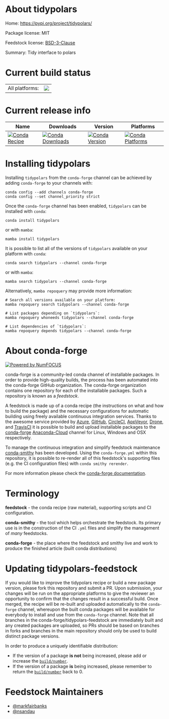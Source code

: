 About tidypolars
================

Home: https://pypi.org/project/tidypolars/

Package license: MIT

Feedstock license: [BSD-3-Clause](https://github.com/conda-forge/tidypolars-feedstock/blob/main/LICENSE.txt)

Summary: Tidy interface to polars

Current build status
====================


<table><tr><td>All platforms:</td>
    <td>
      <a href="https://dev.azure.com/conda-forge/feedstock-builds/_build/latest?definitionId=17295&branchName=main">
        <img src="https://dev.azure.com/conda-forge/feedstock-builds/_apis/build/status/tidypolars-feedstock?branchName=main">
      </a>
    </td>
  </tr>
</table>

Current release info
====================

| Name | Downloads | Version | Platforms |
| --- | --- | --- | --- |
| [![Conda Recipe](https://img.shields.io/badge/recipe-tidypolars-green.svg)](https://anaconda.org/conda-forge/tidypolars) | [![Conda Downloads](https://img.shields.io/conda/dn/conda-forge/tidypolars.svg)](https://anaconda.org/conda-forge/tidypolars) | [![Conda Version](https://img.shields.io/conda/vn/conda-forge/tidypolars.svg)](https://anaconda.org/conda-forge/tidypolars) | [![Conda Platforms](https://img.shields.io/conda/pn/conda-forge/tidypolars.svg)](https://anaconda.org/conda-forge/tidypolars) |

Installing tidypolars
=====================

Installing `tidypolars` from the `conda-forge` channel can be achieved by adding `conda-forge` to your channels with:

```
conda config --add channels conda-forge
conda config --set channel_priority strict
```

Once the `conda-forge` channel has been enabled, `tidypolars` can be installed with `conda`:

```
conda install tidypolars
```

or with `mamba`:

```
mamba install tidypolars
```

It is possible to list all of the versions of `tidypolars` available on your platform with `conda`:

```
conda search tidypolars --channel conda-forge
```

or with `mamba`:

```
mamba search tidypolars --channel conda-forge
```

Alternatively, `mamba repoquery` may provide more information:

```
# Search all versions available on your platform:
mamba repoquery search tidypolars --channel conda-forge

# List packages depending on `tidypolars`:
mamba repoquery whoneeds tidypolars --channel conda-forge

# List dependencies of `tidypolars`:
mamba repoquery depends tidypolars --channel conda-forge
```


About conda-forge
=================

[![Powered by
NumFOCUS](https://img.shields.io/badge/powered%20by-NumFOCUS-orange.svg?style=flat&colorA=E1523D&colorB=007D8A)](https://numfocus.org)

conda-forge is a community-led conda channel of installable packages.
In order to provide high-quality builds, the process has been automated into the
conda-forge GitHub organization. The conda-forge organization contains one repository
for each of the installable packages. Such a repository is known as a *feedstock*.

A feedstock is made up of a conda recipe (the instructions on what and how to build
the package) and the necessary configurations for automatic building using freely
available continuous integration services. Thanks to the awesome service provided by
[Azure](https://azure.microsoft.com/en-us/services/devops/), [GitHub](https://github.com/),
[CircleCI](https://circleci.com/), [AppVeyor](https://www.appveyor.com/),
[Drone](https://cloud.drone.io/welcome), and [TravisCI](https://travis-ci.com/)
it is possible to build and upload installable packages to the
[conda-forge](https://anaconda.org/conda-forge) [Anaconda-Cloud](https://anaconda.org/)
channel for Linux, Windows and OSX respectively.

To manage the continuous integration and simplify feedstock maintenance
[conda-smithy](https://github.com/conda-forge/conda-smithy) has been developed.
Using the ``conda-forge.yml`` within this repository, it is possible to re-render all of
this feedstock's supporting files (e.g. the CI configuration files) with ``conda smithy rerender``.

For more information please check the [conda-forge documentation](https://conda-forge.org/docs/).

Terminology
===========

**feedstock** - the conda recipe (raw material), supporting scripts and CI configuration.

**conda-smithy** - the tool which helps orchestrate the feedstock.
                   Its primary use is in the construction of the CI ``.yml`` files
                   and simplify the management of *many* feedstocks.

**conda-forge** - the place where the feedstock and smithy live and work to
                  produce the finished article (built conda distributions)


Updating tidypolars-feedstock
=============================

If you would like to improve the tidypolars recipe or build a new
package version, please fork this repository and submit a PR. Upon submission,
your changes will be run on the appropriate platforms to give the reviewer an
opportunity to confirm that the changes result in a successful build. Once
merged, the recipe will be re-built and uploaded automatically to the
`conda-forge` channel, whereupon the built conda packages will be available for
everybody to install and use from the `conda-forge` channel.
Note that all branches in the conda-forge/tidypolars-feedstock are
immediately built and any created packages are uploaded, so PRs should be based
on branches in forks and branches in the main repository should only be used to
build distinct package versions.

In order to produce a uniquely identifiable distribution:
 * If the version of a package **is not** being increased, please add or increase
   the [``build/number``](https://docs.conda.io/projects/conda-build/en/latest/resources/define-metadata.html#build-number-and-string).
 * If the version of a package **is** being increased, please remember to return
   the [``build/number``](https://docs.conda.io/projects/conda-build/en/latest/resources/define-metadata.html#build-number-and-string)
   back to 0.

Feedstock Maintainers
=====================

* [@markfairbanks](https://github.com/markfairbanks/)
* [@nsandau](https://github.com/nsandau/)

